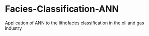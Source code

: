 # Facies-Classification-ANN
Application of ANN to the lithofacies classification in the oil and gas industry
